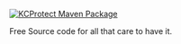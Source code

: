[![KCProtect Maven Package](https://github.com/OstlerDev/KCProtect/actions/workflows/maven-package.yml/badge.svg)](https://github.com/OstlerDev/KCProtect/actions/workflows/maven-package.yml)

Free Source code for all that care to have it.
